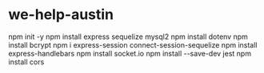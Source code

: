 # we-help-austin

npm init -y
npm install express sequelize mysql2
npm install dotenv
npm install bcrypt
npm i express-session connect-session-sequelize
npm install express-handlebars
npm install socket.io
npm install --save-dev jest
npm install cors